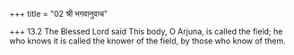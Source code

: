 +++
title = "02 श्री भगवानुवाच"

+++
13.2 The Blessed Lord said This body, O Arjuna, is called the field; he
who knows it is called the knower of the field, by those who know of
them.
